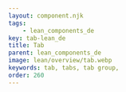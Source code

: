 ```yaml
---
layout: component.njk
tags: 
    - lean_components_de
key: tab-lean_de
title: Tab
parent: lean_components_de
image: lean/overview/tab.webp
keywords: tab, tabs, tab group, 
order: 260
---
```


